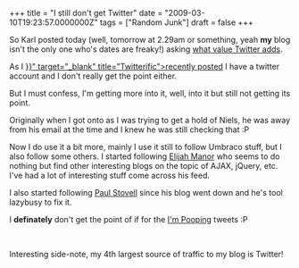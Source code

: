 ﻿+++
title = "I still don't get Twitter"
date = "2009-03-10T19:23:57.0000000Z"
tags = ["Random Junk"]
draft = false
+++

<p>So Karl posted today (well, tomorrow at 2.29am or something, yeah <strong>my</strong> blog isn't the only one who's dates are freaky!) asking <a href="http://www.karlkopp.com/blog/2009/3/10/what-value-does-twitter-deliver" target="_blank">what value Twitter adds</a>.</p>
<p>As I <a href="{{<ref "/posts/2009-01-25-twitterific.md">}}" target="_blank" title="Twitterific">recently posted</a> I have a twitter account and I don't really get the point either.</p>
<p>But I must confess, I'm getting more into it, well, into it but still not getting its point.</p>
<p>Originally when I got onto as I was trying to get a hold of Niels, he was away from his email at the time and I knew he was still checking that :P</p>
<p>Now I do use it a bit more, mainly I use it still to follow Umbraco stuff, but I also follow some others. I started following <a href="http://twitter.com/elijahmanor" target="_blank">Elijah Manor</a> who seems to do nothing but find other interesting blogs on the topic of AJAX, jQuery, etc. I've had a lot of interesting stuff come across his feed.</p>
<p>I also started following <a href="http://twitter.com/paulstovell" target="_blank">Paul Stovell</a> since his blog went down and he's tool <span>lazy</span>busy to fix it.</p>
<p>I <strong>definately</strong> don't get the point of if for the <a href="http://www.penny-arcade.com/comic/2008/4/23/" target="_blank">I'm Pooping</a> tweets :P</p>
<p>&nbsp;</p>
<p>Interesting side-note, my 4th largest source of traffic to my blog is Twitter!</p>